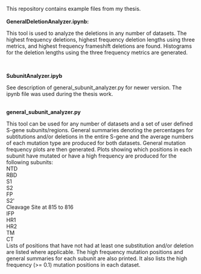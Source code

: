 This repository contains example files from my thesis.<br><br>
<b>GeneralDeletionAnalyzer.ipynb:</b>
<p>
	This tool is used to analyze the deletions in any number of datasets.
	The highest frequency deletions, highest frequency deletion lengths using three
	metrics, and highest frequency frameshift deletions are found. Histograms for the
	deletion lengths using the three frequency metrics are generated.</p><br>

 <b>SubunitAnalyzer.ipyb</b>
 <p>See description of general_subunit_analyzer.py for newer version. The ipynb file was used during the thesis work.</p><br>
 <b>general_subunit_analyzer.py</b>
<p> This tool can be used for any number of datasets and a set of user defined S-gene subunits/regions.
    General summaries denoting the percentages for subtitutions and/or deletions in the entire S-gene and
	the average numbers of each mutation type are produced for both datasets.
	General mutation frequency plots are then generated.
	Plots showing which positions in each subunit have mutated or have a high frequency are produced for the following subunits:<br>
	        NTD<br>
		RBD<br>
		S1<br>
		S2<br>
		FP<br>
		S2'<br>
		Cleavage Site at 815 to 816<br>
		IFP<br>
		HR1<br>
		HR2<br>
		TM<br>
		CT<br>
	Lists of positions that have not had at least one substitution and/or deletion are listed where applicable.
	The high frequency mutation positions and general summaries for each subunit are also printed.
	It also lists the high frequency (>= 0.1) mutation positions in each dataset.</p>
